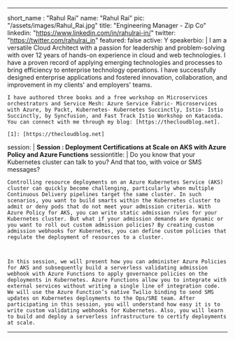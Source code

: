 ---

short_name : "Rahul Rai"
name: "Rahul Rai"
pic: "/assets/images/Rahul_Rai.jpg"
title: "Engineering Manager - Zip Co"
linkedin: "https://www.linkedin.com/in/rahulrai-in/"
twitter: "https://twitter.com/rahulrai_in"
featured: false
active: Y
speakerbio: |
    I am a versatile Cloud Architect with a passion for leadership and problem-solving with over 12 years of hands-on experience in cloud and web technologies. I have a proven record of applying emerging technologies and processes to bring efficiency to enterprise technology operations. I have successfully designed enterprise applications and fostered innovation, collaboration, and improvement in my clients' and employers' teams.

    I have authored three books and a free workshop on Microservices orchestrators and Service Mesh: Azure Service Fabric- Microservices with Azure, by Packt, Kubernetes- Kubernetes Succinctly, Istio- Istio Succinctly, by Syncfusion, and Fast Track Istio Workshop on Katacoda. You can connect with me through my blog: [https://thecloudblog.net].

    [1]: [https://thecloudblog.net]
    
session: |
    **Session :  Deployment Certifications at Scale on AKS with Azure Policy and Azure Functions**
sessiontitle: |
    Do you know that your Kubernetes cluster can talk to you? And that too, with voice or SMS messages?

    Controlling resource deployments on an Azure Kubernetes Service (AKS) cluster can quickly become challenging, particularly when multiple Continuous Delivery pipelines target the same cluster. In such scenarios, you want to build smarts within the Kubernetes cluster to admit or deny pods that do not meet your admission criteria. With Azure Policy for AKS, you can write static admission rules for your Kubernetes cluster. But what if your admission demands are dynamic or you want to roll out custom admission policies? By creating custom admission webhooks for Kubernetes, you can define custom policies that regulate the deployment of resources to a cluster.

    

    In this session, we will present how you can administer Azure Policies for AKS and subsequently build a serverless validating admission webhook with Azure Functions to apply governance policies on the deployments in Kubernetes. Azure Functions allow you to integrate with external services without writing a single line of integration code. We will use the Azure Function’s native Twilio binding to send SMS updates on Kubernetes deployments to the Ops/SRE team. After participating in this session, you will understand how easy it is to write custom validating webhooks for Kubernetes. Also, you will learn to build and deploy a serverless infrastructure to certify deployments at scale.    

---
